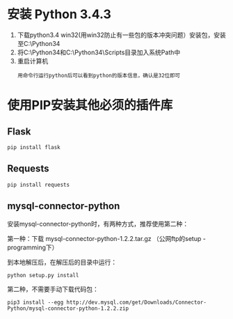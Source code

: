 # 安装 Python 3.4.3

1. 下载python3.4 win32\(用win32防止有一些包的版本冲突问题）安装包，安装至C:\Python34
2. 将C:\Python34和C:\Python34\Scripts目录加入系统Path中
3. 重启计算机
   ```
   用命令行运行python后可以看到python的版本信息，确认是32位即可
   ```

# 使用PIP安装其他必须的插件库

## Flask

```
pip install flask
```

## Requests

```
pip install requests
```



## mysql-connector-python

安装mysql-connector-python时，有两种方式，推荐使用第二种：

第一种：下载 mysql-connector-python-1.2.2.tar.gz （公网ftp的setup - programming下）

到本地解压后，在解压后的目录中运行：

```
python setup.py install
```


第二种，不需要手动下载代码包：



```
pip3 install --egg http://dev.mysql.com/get/Downloads/Connector-Python/mysql-connector-python-1.2.2.zip
```



